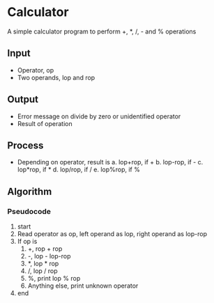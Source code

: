 # Calculator

A simple calculator program to perform +, *, /, - and % operations

## Input

- Operator, op
- Two operands, lop and rop

## Output
- Error message on divide by zero or unidentified operator
- Result of operation

## Process

- Depending on operator, result is
a. lop+rop, if +
b. lop-rop, if -
c. lop\*rop, if \*
d. lop/rop, if /
e. lop%rop, if %

## Algorithm

### Pseudocode

1. start
2. Read operator as op, left operand as lop, right operand as lop-rop
3. If op is
    1. +, rop + rop
    2. -, lop - lop-rop
    3. *, lop * rop
    4. /, lop / rop
    5. %, print lop % rop
    6. Anything else, print unknown operator
4. end
 






